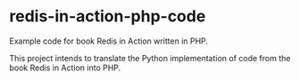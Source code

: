 # redis-in-action-php-code
Example code for book Redis in Action written in PHP.

This project intends to translate the Python implementation of code from the book Redis in Action into PHP.
